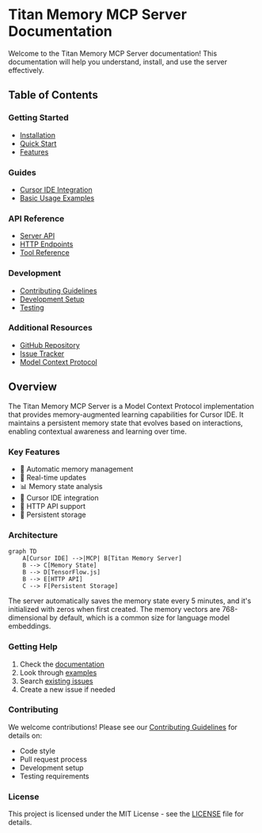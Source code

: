 # Titan Memory MCP Server Documentation

Welcome to the Titan Memory MCP Server documentation! This documentation will help you understand, install, and use the server effectively.

## Table of Contents

### Getting Started
- [Installation](../README.md#installation)
- [Quick Start](../README.md#usage)
- [Features](../README.md#features)

### Guides
- [Cursor IDE Integration](guides/cursor.md)
- [Basic Usage Examples](examples/basic-usage.md)

### API Reference
- [Server API](api/README.md)
- [HTTP Endpoints](api/README.md#http-api)
- [Tool Reference](api/README.md#available-tools)

### Development
- [Contributing Guidelines](../CONTRIBUTING.md)
- [Development Setup](../CONTRIBUTING.md#development-setup)
- [Testing](../CONTRIBUTING.md#testing)

### Additional Resources
- [GitHub Repository](https://github.com/henryhawke/mcp-titan)
- [Issue Tracker](https://github.com/henryhawke/mcp-titan/issues)
- [Model Context Protocol](https://modelcontextprotocol.io)

## Overview

The Titan Memory MCP Server is a Model Context Protocol implementation that provides memory-augmented learning capabilities for Cursor IDE. It maintains a persistent memory state that evolves based on interactions, enabling contextual awareness and learning over time.

### Key Features

- 🧠 Automatic memory management
- 🔄 Real-time updates
- 📊 Memory state analysis
- 🔌 Cursor IDE integration
- 🚀 HTTP API support
- 💾 Persistent storage

### Architecture

```mermaid
graph TD
    A[Cursor IDE] -->|MCP| B[Titan Memory Server]
    B --> C[Memory State]
    B --> D[TensorFlow.js]
    B --> E[HTTP API]
    C --> F[Persistent Storage]
```
The server automatically saves the memory state every 5 minutes, and it's initialized with zeros when first created. The memory vectors are 768-dimensional by default, which is a common size for language model embeddings.

### Getting Help

1. Check the [documentation](api/README.md)
2. Look through [examples](examples/basic-usage.md)
3. Search [existing issues](https://github.com/henryhawke/mcp-titan/issues)
4. Create a new issue if needed

### Contributing

We welcome contributions! Please see our [Contributing Guidelines](../CONTRIBUTING.md) for details on:

- Code style
- Pull request process
- Development setup
- Testing requirements

### License

This project is licensed under the MIT License - see the [LICENSE](../LICENSE) file for details. 